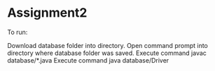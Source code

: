 # Assignment2

To run:

Download database folder into directory.
Open command prompt into directory where database folder was saved.
Execute command javac database/*.java
Execute command java database/Driver

